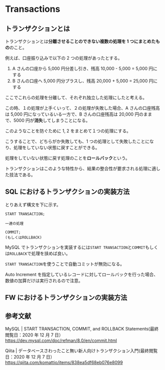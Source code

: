 # Transactions

## トランザクションとは

トランザクションとは**分離させることのできない複数の処理を 1 つにまとめたもの**のこと。

例えば、口座振り込みで以下の 2 つの処理があったとする。

1. A さんの口座から 5,000 円分差し引き、残高 10,000 - 5,000 = 5,000 円にする
2. B さんの口座へ 5,000 円分プラスし、残高 20,000 + 5,000 = 25,000 円にする

ここでこれらの処理を分離して、それぞれ独立した処理にしたと考える。

この時、１の処理が上手くいって、２の処理が失敗した場合、A さんの口座残高は 5,000 円になっているいる一方で、B さんの口座残高は 20,000 円のままで、5000 円が**消失**してしまうことになる。

このようなことを防ぐために 1, 2 をまとめて１つの処理にする。

こうすることで、どちらがか失敗しても、1 つの処理として失敗したことになり、処理をしていない状態に戻すことができる。

処理をしていない状態に戻す処理のことを**ロールバック**という。

トランザクションはこのような特性から、結果の整合性が要求される処理に適した技法である。

## SQL におけるトランザクションの実装方法

とりあえず構文を下に示す。

```
START TRANSACTION;

一連の処理

COMMIT;
(もしくはROLLBACK)

```

MySQL でトランザクションを実装するには`START TRANSACTION`と`COMMIT`もしくは`ROLLBACK`で処理を挟めば良い。

`START TRANSACTION`を使うことで自動コミットが無効になる。

Auto Increment を指定しているレコードに対してロールバックを行った場合、数値の加算だけは実行されるので注意。

## FW におけるトランザクションの実装方法

## 参考文献

MySQL | START TRANSACTION, COMMIT, and ROLLBACK Statements(最終閲覧日：2020 年 12 月 7 日）
https://dev.mysql.com/doc/refman/8.0/en/commit.html

Qiita | データベースさわったこと無い新人向けトランザクション入門(最終閲覧日：2020 年 12 月 7 日）
https://qiita.com/komattio/items/838ea5df68eb076e8099
